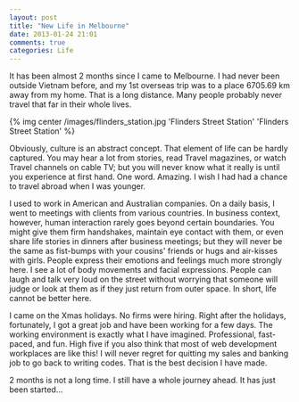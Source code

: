 ```yaml
---
layout: post
title: "New Life in Melbourne"
date: 2013-01-24 21:01
comments: true
categories: Life 
---
```


It has been almost 2 months since I came to Melbourne. I had never been outside Vietnam before, and my 1st overseas trip was to a place 6705.69 km away from my home. That is a long distance. Many people probably never travel that far in their whole lives.

{% img center /images/flinders_station.jpg 'Flinders Street Station' 'Flinders Street Station' %}

<!--more-->
 
Obviously, culture is an abstract concept. That element of life can be hardly captured. You may hear a lot from stories, read Travel magazines, or watch Travel channels on cable TV; but you will never know what it really is until you experience at first hand. One word. Amazing. I wish I had had a chance to travel abroad when I was younger.
 
I used to work in American and Australian companies. On a daily basis, I went to meetings with clients from various countries. In business context, however, human interaction rarely goes beyond certain boundaries. You might give them firm handshakes, maintain eye contact with them, or even share life stories in dinners after business meetings; but they will never be the same as fist-bumps with your cousins' friends or hugs and air-kisses with girls. People express their emotions and feelings much more strongly here. I see a lot of body movements and facial expressions. People can laugh and talk very loud on the street without worrying that someone will judge or look at them as if they just return from outer space. In short, life cannot be better here.
 
I came on the Xmas holidays. No firms were hiring. Right after the holidays, fortunately, I got a great job and have been working for a few days. The working environment is exactly what I have imagined. Professional, fast-paced, and fun. High five if you also think that most of web development workplaces are like this! I will never regret for quitting my sales and banking job to go back to writing codes. That is the best decision I have made.
 
2 months is not a long time. I still have a whole journey ahead. It has just been started...
